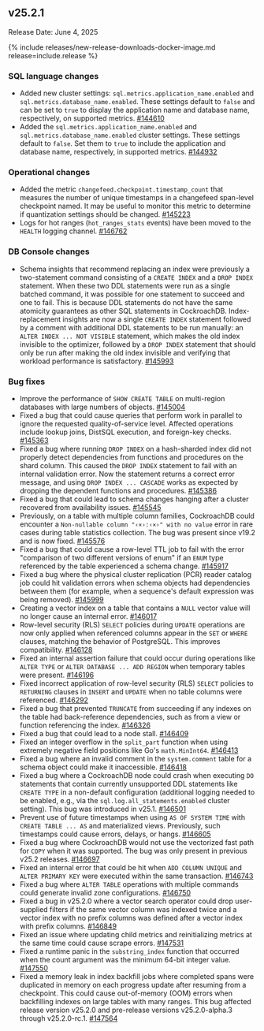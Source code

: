 ## v25.2.1

Release Date: June 4, 2025

{% include releases/new-release-downloads-docker-image.md release=include.release %}

<h3 id="v25-2-1-sql-language-changes">SQL language changes</h3>

- Added new cluster settings: `sql.metrics.application_name.enabled` and `sql.metrics.database_name.enabled`. These settings default to `false` and can be set to `true` to display the application name and database name, respectively, on supported metrics.
 [#144610][#144610]
- Added the `sql.metrics.application_name.enabled` and `sql.metrics.database_name.enabled` cluster settings. These settings default to `false`. Set them to `true` to include the application and database name, respectively, in supported metrics.
 [#144932][#144932]

<h3 id="v25-2-1-operational-changes">Operational changes</h3>

- Added the metric `changefeed.checkpoint.timestamp_count` that measures the number of unique timestamps in a changefeed span-level checkpoint named. It may be useful to monitor this metric to determine if quantization settings should be changed.
 [#145223][#145223]
- Logs for hot ranges (`hot_ranges_stats` events) have been moved to the `HEALTH` logging channel.
 [#146762][#146762]

<h3 id="v25-2-1-db-console-changes">DB Console changes</h3>

- Schema insights that recommend replacing an index were previously a two-statement command consisting of a `CREATE INDEX` and a `DROP INDEX` statement. When these two DDL statements were run as a single batched command, it was possible for one statement to succeed and one to fail. This is because DDL statements do not have the same atomicity guarantees as other SQL statements in CockroachDB. Index-replacement insights are now a single `CREATE INDEX` statement followed by a comment with additional DDL statements to be run manually: an `ALTER INDEX ... NOT VISIBLE` statement, which makes the old index invisible to the optimizer, followed by a `DROP INDEX` statement that should only be run after making the old index invisible and verifying that workload performance is satisfactory.
 [#145993][#145993]

<h3 id="v25-2-1-bug-fixes">Bug fixes</h3>

- Improve the performance of `SHOW CREATE TABLE` on multi-region databases with large numbers of objects.
 [#145004][#145004]
- Fixed a bug that could cause queries that perform work in parallel to ignore the requested quality-of-service level. Affected operations include lookup joins, DistSQL execution, and foreign-key checks.
 [#145363][#145363]
- Fixed a bug where running `DROP INDEX` on a hash-sharded index did not properly detect dependencies from functions and procedures on the shard column. This caused the `DROP INDEX` statement to fail with an internal validation error. Now the statement returns a correct error message, and using `DROP INDEX ... CASCADE` works as expected by dropping the dependent functions and procedures.
 [#145386][#145386]
- Fixed a bug that could lead to schema changes hanging after a cluster recovered from availability issues.
 [#145545][#145545]
- Previously, on a table with multiple column families, CockroachDB could encounter a `Non-nullable column "‹×›:‹×›" with no value` error in rare cases during table statistics collection. The bug was present since v19.2 and is now fixed.
 [#145576][#145576]
- Fixed a bug that could cause a row-level TTL job to fail with the error "comparison of two different versions of enum" if an `ENUM` type referenced by the table experienced a schema change.
 [#145917][#145917]
- Fixed a bug where the physical cluster replication (PCR) reader catalog job could hit validation errors when schema objects had dependencies between them (for example, when a sequence's default expression was being removed).
 [#145999][#145999]
- Creating a vector index on a table that contains a `NULL` vector value will no longer cause an internal error.
 [#146017][#146017]
- Row-level security (RLS) `SELECT` policies during `UPDATE` operations are now only applied when referenced columns appear in the `SET` or `WHERE` clauses, matching the behavior of PostgreSQL. This improves compatibility.
 [#146128][#146128]
- Fixed an internal assertion failure that could occur during operations like `ALTER TYPE` or `ALTER DATABASE ... ADD REGION` when temporary tables were present.
 [#146196][#146196]
- Fixed incorrect application of row-level security (RLS) `SELECT` policies to `RETURNING` clauses in `INSERT` and `UPDATE` when no table columns were referenced.
 [#146292][#146292]
- Fixed a bug that prevented `TRUNCATE` from succeeding if any indexes on the table had back-reference dependencies, such as from a view or function referencing the index.
 [#146326][#146326]
- Fixed a bug that could lead to a node stall.
 [#146409][#146409]
- Fixed an integer overflow in the `split_part` function when using extremely negative field positions like Go's `math.MinInt64`.
 [#146413][#146413]
- Fixed a bug where an invalid comment in the `system.comment` table for a schema object could make it inaccessible.
 [#146418][#146418]
- Fixed a bug where a CockroachDB node could crash when executing `DO` statements that contain currently unsupported DDL statements like `CREATE TYPE` in a non-default configuration (additional logging needed to be enabled, e.g., via the `sql.log.all_statements.enabled` cluster setting). This bug was introduced in v25.1.
 [#146501][#146501]
- Prevent use of future timestamps when using `AS OF SYSTEM TIME` with `CREATE TABLE ... AS` and materialized views. Previously, such timestamps could cause errors, delays, or hangs.
 [#146605][#146605]
- Fixed a bug where CockroachDB would not use the vectorized fast path for `COPY` when it was supported. The bug was only present in previous v25.2 releases.
 [#146697][#146697]
- Fixed an internal error that could be hit when `ADD COLUMN UNIQUE` and `ALTER PRIMARY KEY` were executed within the same transaction.
 [#146743][#146743]
- Fixed a bug where `ALTER TABLE` operations with multiple commands could generate invalid zone configurations.
 [#146750][#146750]
- Fixed a bug in v25.2.0 where a vector search operator could drop user-supplied filters if the same vector column was indexed twice and a vector index with no prefix columns was defined after a vector index with prefix columns.
 [#146849][#146849]
- Fixed an issue where updating child metrics and reinitializing metrics at the same time could cause scrape errors.
 [#147531][#147531]
- Fixed a runtime panic in the `substring_index` function that occurred when the count argument was the minimum 64-bit integer value.
 [#147550][#147550]
- Fixed a memory leak in index backfill jobs where completed spans were duplicated in memory on each progress update after resuming from a checkpoint. This could cause out-of-memory (OOM) errors when backfilling indexes on large tables with many ranges. This bug affected release version v25.2.0 and pre-release versions v25.2.0-alpha.3 through v25.2.0-rc.1.
 [#147564][#147564]


[#146017]: https://github.com/cockroachdb/cockroach/pull/146017
[#146697]: https://github.com/cockroachdb/cockroach/pull/146697
[#147564]: https://github.com/cockroachdb/cockroach/pull/147564
[#147550]: https://github.com/cockroachdb/cockroach/pull/147550
[#146762]: https://github.com/cockroachdb/cockroach/pull/146762
[#145363]: https://github.com/cockroachdb/cockroach/pull/145363
[#146326]: https://github.com/cockroachdb/cockroach/pull/146326
[#146409]: https://github.com/cockroachdb/cockroach/pull/146409
[#145386]: https://github.com/cockroachdb/cockroach/pull/145386
[#145917]: https://github.com/cockroachdb/cockroach/pull/145917
[#146501]: https://github.com/cockroachdb/cockroach/pull/146501
[#146605]: https://github.com/cockroachdb/cockroach/pull/146605
[#145223]: https://github.com/cockroachdb/cockroach/pull/145223
[#145999]: https://github.com/cockroachdb/cockroach/pull/145999
[#146849]: https://github.com/cockroachdb/cockroach/pull/146849
[#147531]: https://github.com/cockroachdb/cockroach/pull/147531
[#144610]: https://github.com/cockroachdb/cockroach/pull/144610
[#146196]: https://github.com/cockroachdb/cockroach/pull/146196
[#145993]: https://github.com/cockroachdb/cockroach/pull/145993
[#146128]: https://github.com/cockroachdb/cockroach/pull/146128
[#146413]: https://github.com/cockroachdb/cockroach/pull/146413
[#146743]: https://github.com/cockroachdb/cockroach/pull/146743
[#146750]: https://github.com/cockroachdb/cockroach/pull/146750
[#144932]: https://github.com/cockroachdb/cockroach/pull/144932
[#145004]: https://github.com/cockroachdb/cockroach/pull/145004
[#145545]: https://github.com/cockroachdb/cockroach/pull/145545
[#145576]: https://github.com/cockroachdb/cockroach/pull/145576
[#146292]: https://github.com/cockroachdb/cockroach/pull/146292
[#146418]: https://github.com/cockroachdb/cockroach/pull/146418
